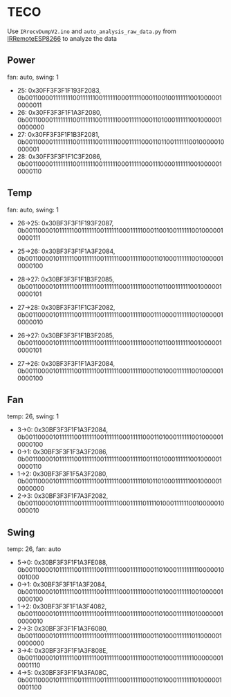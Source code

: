 # TECO

Use `IRrecvDumpV2.ino` and `auto_analysis_raw_data.py` from [IRRemoteESP8266](https://github.com/crankyoldgit/IRremoteESP8266) to analyze the data

## Power
fan: auto, swing: 1

- 25:     0x30FF3F3F1F193F2083, 0b001100001111111100111111001111110001111100011001001111110010000010000011
- 26:     0x30FF3F3F1F1A3F2080, 0b001100001111111100111111001111110001111100011010001111110010000010000000
- 27:     0x30FF3F3F1F1B3F2081, 0b001100001111111100111111001111110001111100011011001111110010000010000001
- 28:     0x30FF3F3F1F1C3F2086, 0b001100001111111100111111001111110001111100011100001111110010000010000110

## Temp
fan: auto, swing: 1

- 26->25: 0x30BF3F3F1F193F2087, 0b001100001011111100111111001111110001111100011001001111110010000010000111
- 25->26: 0x30BF3F3F1F1A3F2084, 0b001100001011111100111111001111110001111100011010001111110010000010000100
- 28->27: 0x30BF3F3F1F1B3F2085, 0b001100001011111100111111001111110001111100011011001111110010000010000101
- 27->28: 0x30BF3F3F1F1C3F2082, 0b001100001011111100111111001111110001111100011100001111110010000010000010

- 26->27: 0x30BF3F3F1F1B3F2085, 0b001100001011111100111111001111110001111100011011001111110010000010000101
- 27->26: 0x30BF3F3F1F1A3F2084, 0b001100001011111100111111001111110001111100011010001111110010000010000100

## Fan
temp: 26, swing: 1

- 3->0:   0x30BF3F3F1F1A3F2084, 0b001100001011111100111111001111110001111100011010001111110010000010000100
- 0->1:   0x30BF3F3F1F3A3F2086, 0b001100001011111100111111001111110001111100111010001111110010000010000110
- 1->2:   0x30BF3F3F1F5A3F2080, 0b001100001011111100111111001111110001111101011010001111110010000010000000
- 2->3:   0x30BF3F3F1F7A3F2082, 0b001100001011111100111111001111110001111101111010001111110010000010000010


## Swing
temp: 26, fan: auto

- 5->0:   0x30BF3F3F1F1A3FE088, 0b001100001011111100111111001111110001111100011010001111111110000010001000
- 0->1:   0x30BF3F3F1F1A3F2084, 0b001100001011111100111111001111110001111100011010001111110010000010000100
- 1->2:   0x30BF3F3F1F1A3F4082, 0b001100001011111100111111001111110001111100011010001111110100000010000010
- 2->3:   0x30BF3F3F1F1A3F6080, 0b001100001011111100111111001111110001111100011010001111110110000010000000
- 3->4:   0x30BF3F3F1F1A3F808E, 0b001100001011111100111111001111110001111100011010001111111000000010001110
- 4->5:   0x30BF3F3F1F1A3FA08C, 0b001100001011111100111111001111110001111100011010001111111010000010001100